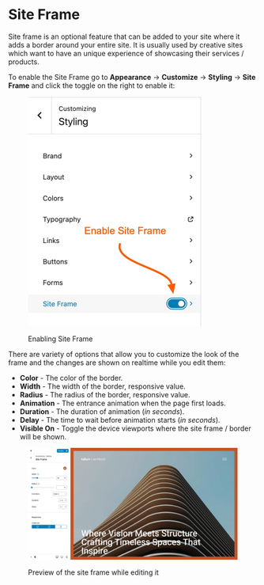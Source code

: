 # Site Frame

Site frame is an optional feature that can be added to your site where it adds a border around your entire site. It is usually used by creative sites which want to have an unique experience of showcasing their services / products.

To enable the Site Frame go to **Appearance** -> **Customize** -> **Styling** -> **Site Frame** and click the toggle on the right to enable it:

<figure><img src="../.gitbook/assets/Enable Site Frame.jpg" alt="" width="351"><figcaption><p>Enabling Site Frame</p></figcaption></figure>

There are variety of options that allow you to customize the look of the frame and the changes are shown on realtime while you edit them:

* **Color** - The color of the border.
* **Width** - The width of the border, responsive value.
* **Radius** - The radius of the border, responsive value.
* **Animation** - The entrance animation when the page first loads.
* **Duration** - The duration of animation (_in seconds_).
* **Delay** - The time to wait before animation starts (_in seconds_).
* **Visible On** - Toggle the device viewports where the site frame / border will be shown.

<figure><img src="../.gitbook/assets/Site Frame.jpg" alt=""><figcaption><p>Preview of the site frame while editing it</p></figcaption></figure>
